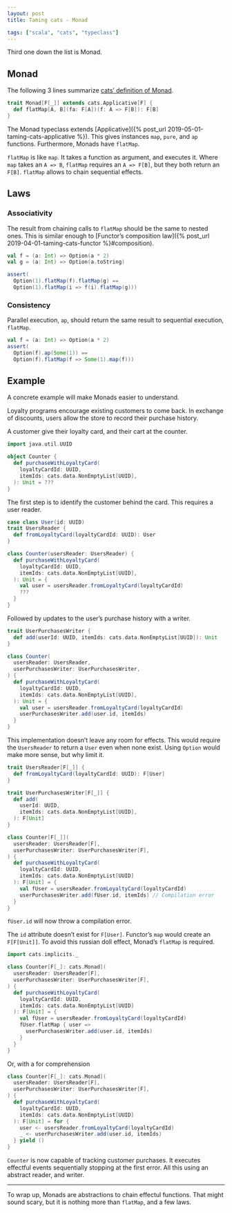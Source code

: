 ```yaml
---
layout: post
title: Taming cats - Monad

tags: ["scala", "cats", "typeclass"]
---
```


Third one down the list is Monad.

## Monad
The following 3 lines summarize [cats’ definition of Monad](https://github.com/typelevel/cats/blob/master/core/src/main/scala/cats/Monad.scala).

```scala
trait Monad[F[_]] extends cats.Applicative[F] {
  def flatMap[A, B](fa: F[A])(f: A => F[B]): F[B]
}
```

The Monad typeclass extends [Applicative]({% post_url 2019-05-01-taming-cats-applicative %}). This gives instances `map`, `pure`, and `ap` functions. Furthermore, Monads have `flatMap`.

`flatMap` is like `map`. It takes a function as argument, and executes it. Where `map` takes an `A => B`, `flatMap` requires an `A => F[B]`, but they both return an `F[B]`. `flatMap` allows to chain sequential effects.

## Laws
### Associativity
The result from chaining calls to `flatMap` should be the same to nested ones. This is similar enough to [Functor’s composition law]({% post_url 2019-04-01-taming-cats-functor %}#composition).

```scala
val f = (a: Int) => Option(a * 2)
val g = (a: Int) => Option(a.toString)

assert(
  Option(1).flatMap(f).flatMap(g) ==
  Option(1).flatMap(i => f(i).flatMap(g)))
```

### Consistency
Parallel execution, `ap`, should return the same result to sequential execution, `flatMap`.

```scala
val f = (a: Int) => Option(a * 2)
assert(
  Option(f).ap(Some(1)) ==
  Option(f).flatMap(f => Some(1).map(f)))
```

## Example
A concrete example will make Monads easier to understand.

Loyalty programs encourage existing customers to come back. In exchange of discounts, users allow the store to record their purchase history.

A customer give their loyalty card, and their cart at the counter.

```scala
import java.util.UUID

object Counter {
  def purchaseWithLoyaltyCard(
    loyaltyCardId: UUID,
    itemIds: cats.data.NonEmptyList[UUID],
  ): Unit = ???
}
```

The first step is to identify the customer behind the card. This requires a user reader.

```scala
case class User(id: UUID)
trait UsersReader {
  def fromLoyaltyCard(loyaltyCardId: UUID): User
}

class Counter(usersReader: UsersReader) {
  def purchaseWithLoyaltyCard(
    loyaltyCardId: UUID,
    itemIds: cats.data.NonEmptyList[UUID],
  ): Unit = {
    val user = usersReader.fromLoyaltyCard(loyaltyCardId)
    ???
  }
}
```

Followed by updates to the user’s purchase history with a writer.

```scala
trait UserPurchasesWriter {
  def add(userId: UUID, itemIds: cats.data.NonEmptyList[UUID]): Unit
}

class Counter(
  usersReader: UsersReader,
  userPurchasesWriter: UserPurchasesWriter,
) {
  def purchaseWithLoyaltyCard(
    loyaltyCardId: UUID,
    itemIds: cats.data.NonEmptyList[UUID],
  ): Unit = {
    val user = usersReader.fromLoyaltyCard(loyaltyCardId)
    userPurchasesWriter.add(user.id, itemIds)
  }
}
```

This implementation doesn’t leave any room for effects. This would require the `UsersReader` to return a `User` even when none exist. Using `Option` would make more sense, but why limit it.

```scala
trait UsersReader[F[_]] {
  def fromLoyaltyCard(loyaltyCardId: UUID): F[User]
}

trait UserPurchasesWriter[F[_]] {
  def add(
    userId: UUID,
    itemIds: cats.data.NonEmptyList[UUID],
  ): F[Unit]
}

class Counter[F[_]](
  usersReader: UsersReader[F],
  userPurchasesWriter: UserPurchasesWriter[F],
) {
  def purchaseWithLoyaltyCard(
    loyaltyCardId: UUID,
    itemIds: cats.data.NonEmptyList[UUID]
  ): F[Unit] = {
    val fUser = usersReader.fromLoyaltyCard(loyaltyCardId)
    userPurchasesWriter.add(fUser.id, itemIds) // Compilation error
  }
}
```

`fUser.id` will now throw a compilation error.

The `id` attribute doesn’t exist for `F[User]`. Functor’s `map` would create an `F[F[Unit]]`. To avoid this russian doll effect, Monad’s `flatMap` is required.

```scala
import cats.implicits._

class Counter[F[_]: cats.Monad](
  usersReader: UsersReader[F],
  userPurchasesWriter: UserPurchasesWriter[F],
) {
  def purchaseWithLoyaltyCard(
    loyaltyCardId: UUID,
    itemIds: cats.data.NonEmptyList[UUID]
  ): F[Unit] = {
    val fUser = usersReader.fromLoyaltyCard(loyaltyCardId)
    fUser.flatMap { user =>
      userPurchasesWriter.add(user.id, itemIds)
    }
  }
}
```

Or, with a for comprehension

```scala
class Counter[F[_]: cats.Monad](
  usersReader: UsersReader[F],
  userPurchasesWriter: UserPurchasesWriter[F],
) {
  def purchaseWithLoyaltyCard(
    loyaltyCardId: UUID,
    itemIds: cats.data.NonEmptyList[UUID]
  ): F[Unit] = for {
    user <- usersReader.fromLoyaltyCard(loyaltyCardId)
    _ <- userPurchasesWriter.add(user.id, itemIds)
  } yield ()
}
```

`Counter` is now capable of tracking customer purchases. It executes effectful events sequentially stopping at the first error. All this using an abstract reader, and writer.

---

To wrap up, Monads are abstractions to chain effectul functions. That might sound scary, but it is nothing more than `flatMap`, and a few laws.

